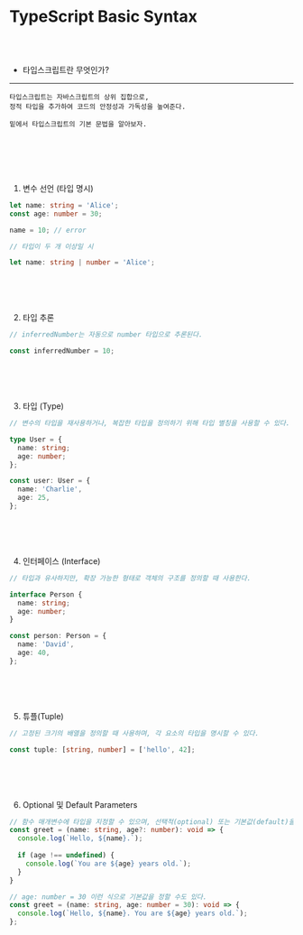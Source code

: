 # TypeScript Basic Syntax

<br />
<br />

* 타입스크립트란 무엇인가?

---

```
타입스크립트는 자바스크립트의 상위 집합으로,
정적 타입을 추가하여 코드의 안정성과 가독성을 높여준다.

밑에서 타입스크립트의 기본 문법을 알아보자.
```

<br />
<br />
<br />
<br />

1. 변수 선언 (타입 명시)

```ts
let name: string = 'Alice';
const age: number = 30;

name = 10; // error
```

```ts
// 타입이 두 개 이상일 시

let name: string | number = 'Alice';
```

<br />
<br />
<br />

2. 타입 추론

```ts
// inferredNumber는 자동으로 number 타입으로 추론된다.

const inferredNumber = 10;
```

<br />
<br />
<br />

3. 타입 (Type)

```ts
// 변수의 타입을 재사용하거나, 복잡한 타입을 정의하기 위해 타입 별칭을 사용할 수 있다.

type User = {
  name: string;
  age: number;
};

const user: User = {
  name: 'Charlie',
  age: 25,
};
```

<br />
<br />
<br />

4. 인터페이스 (Interface)

```ts
// 타입과 유사하지만, 확장 가능한 형태로 객체의 구조를 정의할 때 사용한다.

interface Person {
  name: string;
  age: number;
}

const person: Person = {
  name: 'David',
  age: 40,
};
```

<br />
<br />
<br />

5. 튜플(Tuple)

```typescript
// 고정된 크기의 배열을 정의할 때 사용하며, 각 요소의 타입을 명시할 수 있다.

const tuple: [string, number] = ['hello', 42];
```

<br />
<br />
<br />

6. Optional 및 Default Parameters

```ts
// 함수 매개변수에 타입을 지정할 수 있으며, 선택적(optional) 또는 기본값(default)을 설정할 수 있다.
const greet = (name: string, age?: number): void => {
  console.log(`Hello, ${name}.`);
  
  if (age !== undefined) {
    console.log(`You are ${age} years old.`);
  }
}
```

```ts
// age: number = 30 이런 식으로 기본값을 정할 수도 있다.
const greet = (name: string, age: number = 30): void => {
  console.log(`Hello, ${name}. You are ${age} years old.`);
};
```
